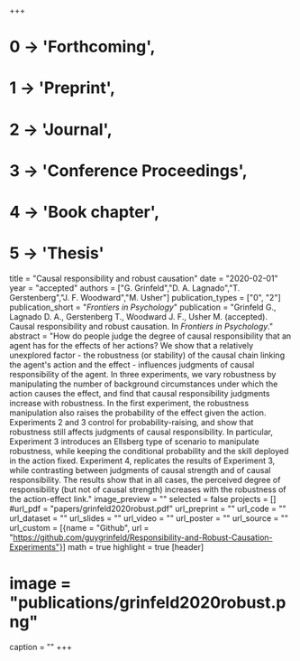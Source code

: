 +++
# 0 -> 'Forthcoming',
# 1 -> 'Preprint',
# 2 -> 'Journal',
# 3 -> 'Conference Proceedings',
# 4 -> 'Book chapter',
# 5 -> 'Thesis'

title = "Causal responsibility and robust causation"
date = "2020-02-01"
year = "accepted"
authors = ["G. Grinfeld","D. A. Lagnado","T. Gerstenberg","J. F. Woodward","M. Usher"]
publication_types = ["0", "2"]
publication_short = "_Frontiers in Psychology_"
publication = "Grinfeld G., Lagnado D. A., Gerstenberg T., Woodward J. F., Usher M. (accepted). Causal responsibility and robust causation. In _Frontiers in Psychology_."
abstract = "How do people judge the degree of causal responsibility that an agent has for the effects of her actions? We show that a relatively unexplored factor - the robustness (or stability) of the causal chain linking the agent's action and the effect - influences judgments of causal responsibility of the agent. In three experiments, we vary robustness by manipulating the number of background circumstances under which the action causes the effect, and find that causal responsibility judgments increase with robustness. In the first experiment, the robustness manipulation also raises the probability of the effect given the action. Experiments 2 and 3 control for probability-raising, and show that robustness still affects judgments of causal responsibility. In particular, Experiment 3 introduces an Ellsberg type of scenario to manipulate robustness, while keeping the conditional probability and the skill deployed in the action fixed. Experiment 4, replicates the results of Experiment 3, while contrasting between judgments of causal strength and of causal responsibility. The results show that in all cases, the perceived degree of responsibility (but not of causal strength) increases with the robustness of the action-effect link."
image_preview = ""
selected = false
projects = []
#url_pdf = "papers/grinfeld2020robust.pdf"
url_preprint = ""
url_code = ""
url_dataset = ""
url_slides = ""
url_video = ""
url_poster = ""
url_source = ""
url_custom = [{name = "Github", url = "https://github.com/guygrinfeld/Responsibility-and-Robust-Causation-Experiments"}]
math = true
highlight = true
[header]
# image = "publications/grinfeld2020robust.png"
caption = ""
+++